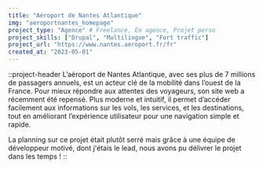 ```yaml
---
title: "Aéroport de Nantes Atlantique"
img: "aeroportnantes_homepage"
project_type: "Agence" # Freelance, En agence, Projet perso
project_skills: ["Drupal", "Multilingue", "Fort traffic"]
project_url: "https://www.nantes.aeroport.fr/fr"
created_at: "2023-05-01"
---
```


::project-header
L’aéroport de Nantes Atlantique, avec ses plus de 7 millions de passagers annuels, est un acteur clé de la mobilité dans l’ouest de la France. Pour mieux répondre aux attentes des voyageurs, son site web a récemment été repensé. Plus moderne et intuitif, il permet d’accéder facilement aux informations sur les vols, les services, et les destinations, tout en améliorant l’expérience utilisateur pour une navigation simple et rapide.  
  
La planning sur ce projet était plutôt serré mais grâce à une équipe de développeur motivé, dont j'étais le lead, nous avons pu délivrer le projet dans les temps !
::

